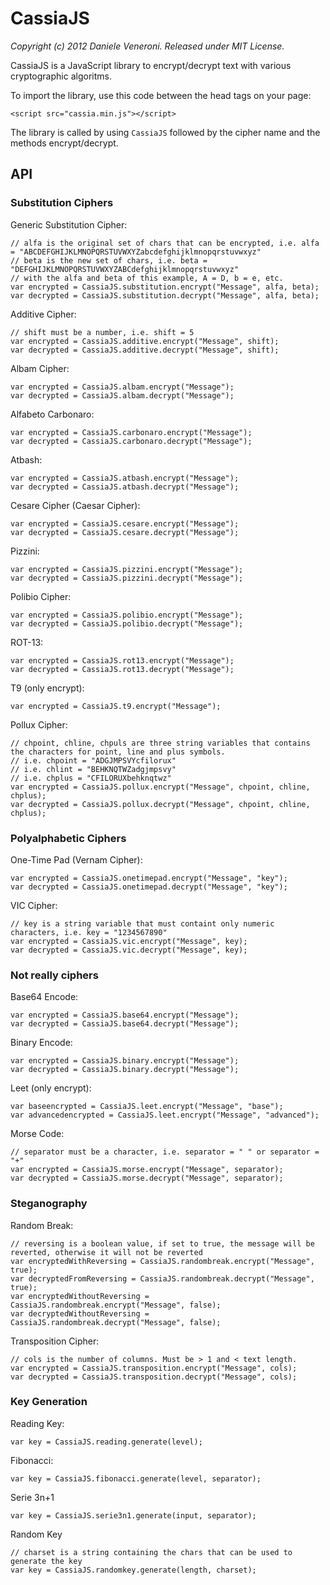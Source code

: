 # CassiaJS

_Copyright (c) 2012 Daniele Veneroni. Released under MIT License._

CassiaJS is a JavaScript library to encrypt/decrypt text with various cryptographic algoritms.

To import the library, use this code between the head tags on your page:

	<script src="cassia.min.js"></script>

The library is called by using `CassiaJS` followed by the cipher name and the methods encrypt/decrypt.

## API

### Substitution Ciphers

Generic Substitution Cipher:
	
	// alfa is the original set of chars that can be encrypted, i.e. alfa = "ABCDEFGHIJKLMNOPQRSTUVWXYZabcdefghijklmnopqrstuvwxyz"
	// beta is the new set of chars, i.e. beta = "DEFGHIJKLMNOPQRSTUVWXYZABCdefghijklmnopqrstuvwxyz"
	// with the alfa and beta of this example, A = D, b = e, etc.
	var encrypted = CassiaJS.substitution.encrypt("Message", alfa, beta); 
	var decrypted = CassiaJS.substitution.decrypt("Message", alfa, beta);

Additive Cipher:
	
	// shift must be a number, i.e. shift = 5
	var encrypted = CassiaJS.additive.encrypt("Message", shift); 
	var decrypted = CassiaJS.additive.decrypt("Message", shift);

Albam Cipher:

	var encrypted = CassiaJS.albam.encrypt("Message");
	var decrypted = CassiaJS.albam.decrypt("Message");

Alfabeto Carbonaro:

	var encrypted = CassiaJS.carbonaro.encrypt("Message");
	var decrypted = CassiaJS.carbonaro.decrypt("Message");

Atbash:

	var encrypted = CassiaJS.atbash.encrypt("Message");
	var decrypted = CassiaJS.atbash.decrypt("Message");

Cesare Cipher (Caesar Cipher):

	var encrypted = CassiaJS.cesare.encrypt("Message");
	var decrypted = CassiaJS.cesare.decrypt("Message");

Pizzini:

	var encrypted = CassiaJS.pizzini.encrypt("Message"); 
	var decrypted = CassiaJS.pizzini.decrypt("Message");

Polibio Cipher:

	var encrypted = CassiaJS.polibio.encrypt("Message"); 
	var decrypted = CassiaJS.polibio.decrypt("Message");

ROT-13:

	var encrypted = CassiaJS.rot13.encrypt("Message"); 
	var decrypted = CassiaJS.rot13.decrypt("Message");

T9 (only encrypt):

	var encrypted = CassiaJS.t9.encrypt("Message");

Pollux Cipher:

	// chpoint, chline, chpuls are three string variables that contains the characters for point, line and plus symbols.
	// i.e. chpoint = "ADGJMPSVYcfilorux"
	// i.e. chlint = "BEHKNQTWZadgjmpsvy"
	// i.e. chplus = "CFILORUXbehknqtwz"
	var encrypted = CassiaJS.pollux.encrypt("Message", chpoint, chline, chplus); 
	var decrypted = CassiaJS.pollux.decrypt("Message", chpoint, chline, chplus);

### Polyalphabetic Ciphers

One-Time Pad (Vernam Cipher):

	var encrypted = CassiaJS.onetimepad.encrypt("Message", "key"); 
	var decrypted = CassiaJS.onetimepad.decrypt("Message", "key");

VIC Cipher:

	// key is a string variable that must containt only numeric characters, i.e. key = "1234567890"
	var encrypted = CassiaJS.vic.encrypt("Message", key); 
	var decrypted = CassiaJS.vic.decrypt("Message", key);

### Not really ciphers

Base64 Encode:

	var encrypted = CassiaJS.base64.encrypt("Message");
	var decrypted = CassiaJS.base64.decrypt("Message");

Binary Encode:

	var encrypted = CassiaJS.binary.encrypt("Message");
	var decrypted = CassiaJS.binary.decrypt("Message");

Leet (only encrypt):

	var baseencrypted = CassiaJS.leet.encrypt("Message", "base");
	var advancedencrypted = CassiaJS.leet.encrypt("Message", "advanced");

Morse Code:

	// separator must be a character, i.e. separator = " " or separator = "+"
	var encrypted = CassiaJS.morse.encrypt("Message", separator); 
	var decrypted = CassiaJS.morse.decrypt("Message", separator);

### Steganography

Random Break:
	
	// reversing is a boolean value, if set to true, the message will be reverted, otherwise it will not be reverted
	var encryptedWithReversing = CassiaJS.randombreak.encrypt("Message", true); 
	var decryptedFromReversing = CassiaJS.randombreak.decrypt("Message", true);
	var encryptedWithoutReversing = CassiaJS.randombreak.encrypt("Message", false); 
	var decryptedWithoutReversing = CassiaJS.randombreak.decrypt("Message", false);

Transposition Cipher:
	
	// cols is the number of columns. Must be > 1 and < text length. 
	var encrypted = CassiaJS.transposition.encrypt("Message", cols); 
	var decrypted = CassiaJS.transposition.decrypt("Message", cols);

### Key Generation

Reading Key:
	
	var key = CassiaJS.reading.generate(level);

Fibonacci:
	
	var key = CassiaJS.fibonacci.generate(level, separator);

Serie 3n+1
	
	var key = CassiaJS.serie3n1.generate(input, separator);

Random Key

	// charset is a string containing the chars that can be used to generate the key
	var key = CassiaJS.randomkey.generate(length, charset);
